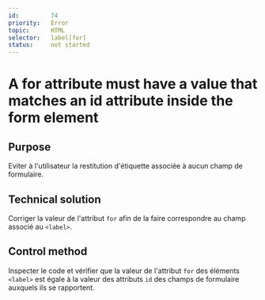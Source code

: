 ```yaml
---
id:         74
priority:   Error
topic:      HTML
selector:   label[for]
status:     not started
---
```


# A for attribute must have a value that matches an id attribute inside the form element

## Purpose

Eviter à l'utilisateur la restitution d'étiquette associée à aucun champ de formulaire.

## Technical solution

Corriger la valeur de l'attribut `for` afin de la faire correspondre au champ associé au `<label>`.

## Control method

Inspecter le code et vérifier que la valeur de l'attribut `for` des éléments `<label>` est égale à la valeur des attributs `id` des champs de formulaire auxquels ils se rapportent.
